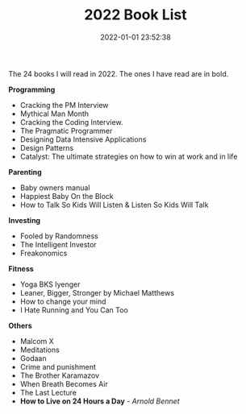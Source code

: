 ﻿---
layout: post
title: "2022 Book List"
date: 2022-01-01 23:52:38
categories: Life
tags: [Life, Learning, Books]
image:
  background: witewall_3.png
---

The 24 books I will read in 2022. The ones I have read are in bold.

**Programming**

- Cracking the PM Interview
- Mythical Man Month
- Cracking the Coding Interview.
- The Pragmatic Programmer
- Designing Data Intensive Applications
- Design Patterns
- Catalyst: The ultimate strategies on how to win at work and in life

**Parenting**

- Baby owners manual
- Happiest Baby On the Block
- How to Talk So Kids Will Listen & Listen So Kids Will Talk

**Investing**

- Fooled by Randomness
- The Intelligent Investor
- Freakonomics

**Fitness**

- Yoga BKS Iyenger
- Leaner, Bigger, Stronger by Michael Matthews
- How to change your mind
- I Hate Running and You Can Too

**Others**

- Malcom X
- Meditations
- Godaan
- Crime and punishment
- The Brother Karamazov
- When Breath Becomes Air
- The Last Lecture
- **How to Live on 24 Hours a Day** - _Arnold Bennet_
